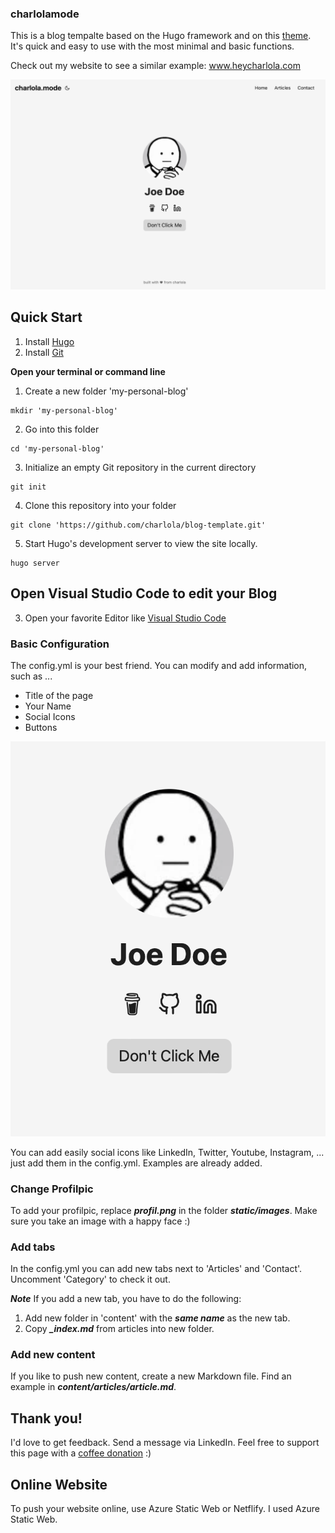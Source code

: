 ### charlolamode

This is a blog tempalte based on the Hugo framework and on this [theme](https://github.com/nanxiaobei/hugo-paper). It's quick and easy to use with the most minimal and basic functions.

Check out my website to see a similar example: www.heycharlola.com


![ProfilePic](static/images/screenshot.png)

## Quick Start

1. Install [Hugo](https://gohugo.io/installation/)
2. Install [Git](https://git-scm.com/book/en/v2/Getting-Started-Installing-Git)


**Open your terminal or command line**

1. Create a new folder 'my-personal-blog'

```console
mkdir 'my-personal-blog'
```

2. Go into this folder 
```console
cd 'my-personal-blog'
```

3. Initialize an empty Git repository in the current directory
```console
git init
```

4. Clone this repository into your folder
```console
git clone 'https://github.com/charlola/blog-template.git'
```

5. Start Hugo's development server to view the site locally.
```console
hugo server
```



## Open Visual Studio Code to edit your Blog

3. Open your favorite Editor like [Visual Studio Code](https://code.visualstudio.com/download)
### Basic Configuration

The config.yml is your best friend. You can modify and add information, such as ...
- Title of the page
- Your Name
- Social Icons
- Buttons

![ProfilePic](static/images/example.png)

You can add easily social icons like LinkedIn, Twitter, Youtube, Instagram, ... just add them in the config.yml. Examples are already added.


### Change Profilpic

To add your profilpic, replace ***profil.png*** in the folder ***static/images***. Make sure you take an image with a happy face :)

### Add tabs

In the config.yml you can add new tabs next to 'Articles' and 'Contact'. Uncomment 'Category' to check it out.

***Note***
If you add a new tab, you have to do the following:
1. Add new folder in 'content' with the ***same name*** as the new tab.
2. Copy ***_index.md*** from articles into new folder.

### Add new content

If you like to push new content, create a new Markdown file. Find an example in ***content/articles/article.md***.

## Thank you!

I'd love to get feedback. Send a message via LinkedIn. Feel free to support this page with a [coffee donation](https://ko-fi.com/heycharlola) :)



## Online Website

To push your website online, use Azure Static Web or Netflify. I used Azure Static Web.
